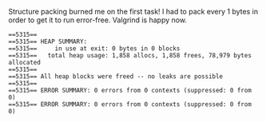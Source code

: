 Structure packing burned me on the first task!
I had to pack every 1 bytes in order to get it to run error-free.
Valgrind is happy now.

```
==5315== 
==5315== HEAP SUMMARY:
==5315==     in use at exit: 0 bytes in 0 blocks
==5315==   total heap usage: 1,858 allocs, 1,858 frees, 78,979 bytes allocated
==5315== 
==5315== All heap blocks were freed -- no leaks are possible
==5315== 
==5315== ERROR SUMMARY: 0 errors from 0 contexts (suppressed: 0 from 0)
==5315== ERROR SUMMARY: 0 errors from 0 contexts (suppressed: 0 from 0)
```
